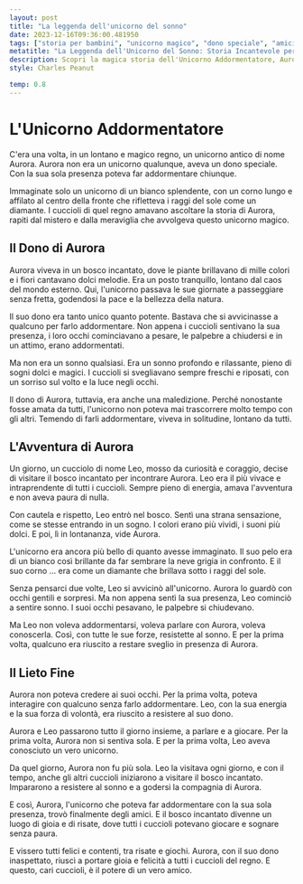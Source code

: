```yaml
---
layout: post
title: "La leggenda dell'unicorno del sonno"
date: 2023-12-16T09:36:00.481950
tags: ["storia per bambini", "unicorno magico", "dono speciale", "amicizia e coraggio"]
metatitle: "La Leggenda dell'Unicorno del Sonno: Storia Incantevole per Bambini | Racconti Educativi"
description: Scopri la magica storia dell'Unicorno Addormentatore, Aurora, e del suo dono unico. Un racconto incantato che parla di amicizia, coraggio e sogni, perfetto per addormentare i tuoi bambini con dolci sogni.
style: Charles Peanut

temp: 0.8
---
```

# L'Unicorno Addormentatore

C'era una volta, in un lontano e magico regno, un unicorno antico di nome Aurora. Aurora non era un unicorno qualunque, aveva un dono speciale. Con la sua sola presenza poteva far addormentare chiunque. 

Immaginate solo un unicorno di un bianco splendente, con un corno lungo e affilato al centro della fronte che rifletteva i raggi del sole come un diamante. I cuccioli di quel regno amavano ascoltare la storia di Aurora, rapiti dal mistero e dalla meraviglia che avvolgeva questo unicorno magico.

## Il Dono di Aurora 

Aurora viveva in un bosco incantato, dove le piante brillavano di mille colori e i fiori cantavano dolci melodie. Era un posto tranquillo, lontano dal caos del mondo esterno. Qui, l'unicorno passava le sue giornate a passeggiare senza fretta, godendosi la pace e la bellezza della natura.

Il suo dono era tanto unico quanto potente. Bastava che si avvicinasse a qualcuno per farlo addormentare. Non appena i cuccioli sentivano la sua presenza, i loro occhi cominciavano a pesare, le palpebre a chiudersi e in un attimo, erano addormentati. 

Ma non era un sonno qualsiasi. Era un sonno profondo e rilassante, pieno di sogni dolci e magici. I cuccioli si svegliavano sempre freschi e riposati, con un sorriso sul volto e la luce negli occhi. 

Il dono di Aurora, tuttavia, era anche una maledizione. Perché nonostante fosse amata da tutti, l'unicorno non poteva mai trascorrere molto tempo con gli altri. Temendo di farli addormentare, viveva in solitudine, lontano da tutti.

## L'Avventura di Aurora 

Un giorno, un cucciolo di nome Leo, mosso da curiosità e coraggio, decise di visitare il bosco incantato per incontrare Aurora. Leo era il più vivace e intraprendente di tutti i cuccioli. Sempre pieno di energia, amava l'avventura e non aveva paura di nulla.

Con cautela e rispetto, Leo entrò nel bosco. Sentì una strana sensazione, come se stesse entrando in un sogno. I colori erano più vividi, i suoni più dolci. E poi, lì in lontananza, vide Aurora. 

L'unicorno era ancora più bello di quanto avesse immaginato. Il suo pelo era di un bianco così brillante da far sembrare la neve grigia in confronto. E il suo corno ... era come un diamante che brillava sotto i raggi del sole.

Senza pensarci due volte, Leo si avvicinò all'unicorno. Aurora lo guardò con occhi gentili e sorpresi. Ma non appena sentì la sua presenza, Leo cominciò a sentire sonno. I suoi occhi pesavano, le palpebre si chiudevano.

Ma Leo non voleva addormentarsi, voleva parlare con Aurora, voleva conoscerla. Così, con tutte le sue forze, resistette al sonno. E per la prima volta, qualcuno era riuscito a restare sveglio in presenza di Aurora.

## Il Lieto Fine 

Aurora non poteva credere ai suoi occhi. Per la prima volta, poteva interagire con qualcuno senza farlo addormentare. Leo, con la sua energia e la sua forza di volontà, era riuscito a resistere al suo dono.

Aurora e Leo passarono tutto il giorno insieme, a parlare e a giocare. Per la prima volta, Aurora non si sentiva sola. E per la prima volta, Leo aveva conosciuto un vero unicorno.

Da quel giorno, Aurora non fu più sola. Leo la visitava ogni giorno, e con il tempo, anche gli altri cuccioli iniziarono a visitare il bosco incantato. Impararono a resistere al sonno e a godersi la compagnia di Aurora.

E così, Aurora, l'unicorno che poteva far addormentare con la sua sola presenza, trovò finalmente degli amici. E il bosco incantato divenne un luogo di gioia e di risate, dove tutti i cuccioli potevano giocare e sognare senza paura. 

E vissero tutti felici e contenti, tra risate e giochi. Aurora, con il suo dono inaspettato, riuscì a portare gioia e felicità a tutti i cuccioli del regno. E questo, cari cuccioli, è il potere di un vero amico.

        